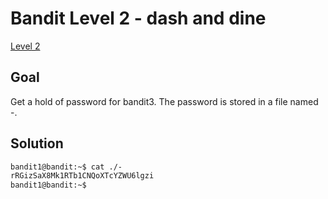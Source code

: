 Bandit Level 2 - dash and dine 
==============================

[Level 2](https://overthewire.org/wargames/bandit/bandit2.html)


Goal
----

Get a hold of password for bandit3. 
The password is stored in a file named -.


Solution
--------

```sh
bandit1@bandit:~$ cat ./- 
rRGizSaX8Mk1RTb1CNQoXTcYZWU6lgzi
bandit1@bandit:~$ 
```
